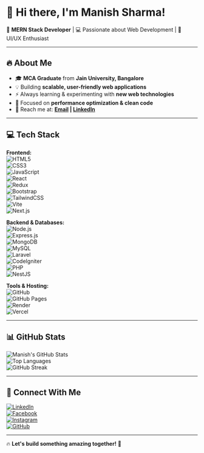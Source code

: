 # 👋 Hi there, I'm Manish Sharma!  

🚀 **MERN Stack Developer** | 💻 Passionate about Web Development | 🎨 UI/UX Enthusiast  

---
## 🔥 About Me  
- 🎓 **MCA Graduate** from **Jain University, Bangalore**  
- 💡 Building **scalable, user-friendly web applications**  
- ⚡ Always learning & experimenting with **new web technologies**  
- 🎯 Focused on **performance optimization & clean code**  
- 📩 Reach me at: **[Email](mailto:mks957678@example.com) | [LinkedIn](https://linkedin.com/in/manish-sharma-89206421b)**  

---

## 💻 Tech Stack  

**Frontend:**  
![HTML5](https://img.shields.io/badge/HTML5-%23E34F26?style=for-the-badge&logo=html5&logoColor=white)  
![CSS3](https://img.shields.io/badge/CSS3-%231572B6?style=for-the-badge&logo=css3&logoColor=white)  
![JavaScript](https://img.shields.io/badge/JavaScript-%23F7DF1E?style=for-the-badge&logo=javascript&logoColor=black)  
![React](https://img.shields.io/badge/React-%2361DAFB?style=for-the-badge&logo=react&logoColor=black)  
![Redux](https://img.shields.io/badge/Redux-%23764ABC?style=for-the-badge&logo=redux&logoColor=white)  
![Bootstrap](https://img.shields.io/badge/Bootstrap-%23563D7C?style=for-the-badge&logo=bootstrap&logoColor=white)  
![TailwindCSS](https://img.shields.io/badge/TailwindCSS-%2338B2AC?style=for-the-badge&logo=tailwind-css&logoColor=white)  
![Vite](https://img.shields.io/badge/Vite-%23646CFF?style=for-the-badge&logo=vite&logoColor=white)  
![Next.js](https://img.shields.io/badge/Next.js-%23000000?style=for-the-badge&logo=next.js&logoColor=white)


**Backend & Databases:**  
![Node.js](https://img.shields.io/badge/Node.js-%23339933?style=for-the-badge&logo=node.js&logoColor=white)  
![Express.js](https://img.shields.io/badge/Express.js-%23404040?style=for-the-badge&logo=express&logoColor=white)  
![MongoDB](https://img.shields.io/badge/MongoDB-%2347A248?style=for-the-badge&logo=mongodb&logoColor=white)  
![MySQL](https://img.shields.io/badge/MySQL-%234479A1?style=for-the-badge&logo=mysql&logoColor=white)  
![Laravel](https://img.shields.io/badge/Laravel-%23FF2D20?style=for-the-badge&logo=laravel&logoColor=white)  
![CodeIgniter](https://img.shields.io/badge/CodeIgniter-%23EE4323?style=for-the-badge&logo=codeigniter&logoColor=white)  
![PHP](https://img.shields.io/badge/PHP-%23777BB4?style=for-the-badge&logo=php&logoColor=white)  
![NestJS](https://img.shields.io/badge/NestJS-%23E0234E?style=for-the-badge&logo=nestjs&logoColor=white)

**Tools & Hosting:**  
![GitHub](https://img.shields.io/badge/GitHub-%23181717?style=for-the-badge&logo=github&logoColor=white)  
![GitHub Pages](https://img.shields.io/badge/GitHub_Pages-%23181717?style=for-the-badge&logo=github&logoColor=white)  
![Render](https://img.shields.io/badge/Render-%23000000?style=for-the-badge&logo=render&logoColor=white)  
![Vercel](https://img.shields.io/badge/Vercel-%23000000?style=for-the-badge&logo=vercel&logoColor=white)  

---

## 📊 GitHub Stats  

![Manish's GitHub Stats](https://github-readme-stats.vercel.app/api?username=manish-stacks&show_icons=true&theme=tokyonight)  
![Top Languages](https://github-readme-stats.vercel.app/api/top-langs/?username=manish-stacks&layout=compact&theme=tokyonight)  
![GitHub Streak](https://github-readme-streak-stats.herokuapp.com/?user=manish-stacks&theme=tokyonight)  

---

## 📡 Connect With Me  

[![LinkedIn](https://img.shields.io/badge/LinkedIn-%230077B5?style=for-the-badge&logo=linkedin&logoColor=white)](https://linkedin.com/in/manish-sharma-89206421b)  
[![Facebook](https://img.shields.io/badge/Facebook-%231877F2?style=for-the-badge&logo=facebook&logoColor=white)](https://facebook.com/your-profile)  
[![Instagram](https://img.shields.io/badge/Instagram-%23E4405F?style=for-the-badge&logo=instagram&logoColor=white)](https://instagram.com/manis_h_95)  
[![GitHub](https://img.shields.io/badge/GitHub-%23181717?style=for-the-badge&logo=github&logoColor=white)](https://github.com/manish-stacks)  

---

🔥 **Let's build something amazing together!** 🚀  
